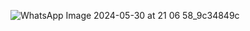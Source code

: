 ![WhatsApp Image 2024-05-30 at 21 06 58_9c34849c](https://github.com/rahu-lava/Dear_Dairy/assets/113875289/9f48e426-c8b8-425a-bcf9-3076295d2b7a)
